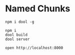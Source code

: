 Named Chunks
======

```
npm i dool -g

npm i
dool build
dool server

open http://localhost:8000
```